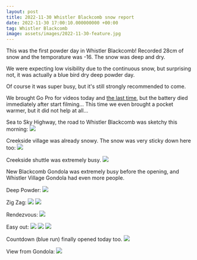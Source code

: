 ```yaml
---
layout: post
title: 2022-11-30 Whistler Blackcomb snow report
date: 2022-11-30 17:00:10.000000000 +00:00
tag: Whistler Blackcomb
image: assets/images/2022-11-30-feature.jpg
---
```


This was the first powder day in Whistler Blackcomb! Recorded 28cm of snow and the temporature was -16. The snow was deep and dry.

We were expecting low visibility due to the continuous snow, but surprising not, it was actually a blue bird dry deep powder day.

Of course it was super busy, but it's still strongly recommended to come.

We brought Go Pro for videos today and [the last time](https://vancouversnowboarding.ca/2022-11-28-whistler-blackcomb-snow-report/), but the battery died immediately after start filming... This time we even brought a pocket warmer, but it did not help at all...

Sea to Sky Highway, the road to Whistler Blackcomb was sketchy this morning:
![](/assets/images/2022-11-30-road-to-whistler.jpg)

Creekside village was already snowy. The snow was very sticky down here too:
![](/assets/images/2022-11-30-snowy-creekside.jpg)

Creekside shuttle was extremely busy.
![](/assets/images/2022-11-30-creekside-shuttle.jpg)

New Blackcomb Gondola was extremely busy before the opening, and Whistler Village Gondola had even more people.

Deep Powder:
![](/assets/images/2022-11-30-deep-powder.jpg)

Zig Zag:
![](/assets/images/2022-11-30-zig-zag.jpg)
![](/assets/images/2022-11-30-zig-zag-2.jpg)

Rendezvous:
![](/assets/images/2022-11-30-rendezvous.jpg)

Easy out:
![](/assets/images/2022-11-30-easy-out.jpg)
![](/assets/images/2022-11-30-easy-out-2.jpg)
![](/assets/images/2022-11-30-feature.jpg)

Countdown (blue run) finally opened today too.
![](/assets/images/2022-11-30-countdown.jpg)

View from Gondola:
![](/assets/images/2022-11-30-view-from-gondola.jpg)
